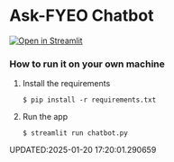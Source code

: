 # Ask-FYEO Chatbot


[![Open in Streamlit](https://static.streamlit.io/badges/streamlit_badge_black_white.svg)](https://ask-fyeo.streamlit.app/)

### How to run it on your own machine

1. Install the requirements

   ```
   $ pip install -r requirements.txt
   ```

2. Run the app

   ```
   $ streamlit run chatbot.py
   ```

UPDATED:2025-01-20 17:20:01.290659
